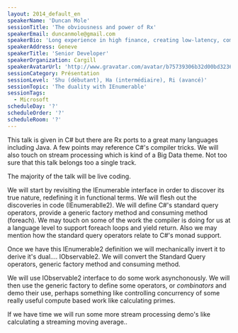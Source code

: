 ```yaml
---
layout: 2014_default_en
speakerName: 'Duncan Mole'
sessionTitle: 'The obviousness and power of Rx'
speakerEmail: duncanmole@gmail.com
speakerBio: 'Long experience in high finance, creating low-latency, compute intensive solutions. Rx fanboy and long time user (since before the public beta when it was leaked with the Silverlight Control test suite), Credited on http://www.introtorx.com/ and Reactive Manifesto subscriber.'
speakerAddress: Geneve
speakerTitle: 'Senior Developer'
speakerOrganization: Cargill
speakerAvatarUrl: 'http://www.gravatar.com/avatar/b75739306b32d00bd323641c92daa820?size=200'
sessionCategory: Présentation
sessionLevel: 'Shu (débutant), Ha (intermédiaire), Ri (avancé)'
sessionTopic: 'The duality with IEnumerable'
sessionTags:
  - Microsoft
scheduleDay: '?'
scheduleOrder: '?'
scheduleRoom: '?'
---
```


This talk is given in C# but there are Rx ports to a great many languages including Java. A few points may reference C#'s compiler tricks. We will also touch on stream processing which is kind of a Big Data theme. Not too sure that this talk belongs too a single track.

The majority of the talk will be live coding.

We will start by revisiting the IEnumerable interface in order to discover  its true nature, redefining it in functional terms. We will flesh out the discoveries in code (IEnumerablle2). We will define C#'s standard query operators, provide a generic factory method and consuming method (foreach). We may touch on some of the work the compiler is doing for us at a language level to support foreach loops and yield return. Also we may mention how the standard query operators relate to C#'s monad support.

Once we have this IEnumerable2 definition we will mechanically invert it to derive it's dual.... IObservable2. We will convert the Standard Query operators, generic factory method and consuming method.

We will use IObservable2 interface to do some work asynchonously.  We will then use the generic factory to define some operators, or *combinators* and demo their use, perhaps something like controlling concurrency of some really useful compute based work like calculating primes.

If we have time we will run some more stream processing demo's like calculating a streaming moving average..
